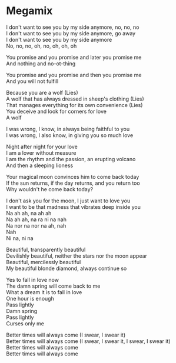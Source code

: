 # Megamix

I don't want to see you by my side anymore, no, no, no  
I don't want to see you by my side anymore, go away  
I don't want to see you by my side anymore  
No, no, no, oh, no, oh, oh, oh  

You promise and you promise and later you promise me  
And nothing and no-ot-thing  

You promise and you promise and then you promise me  
And you will not fulfill  

Because you are a wolf (Lies)  
A wolf that has always dressed in sheep's clothing (Lies)  
That manages everything for its own convenience (Lies)  
You deceive and look for corners for love  
A wolf  

I was wrong, I know, in always being faithful to you   
I was wrong, I also know, in giving you so much love   

Night after night for your love  
I am a lover without measure  
I am the rhythm and the passion, an erupting volcano  
And then a sleeping lioness  

Your magical moon convinces him to come back today  
If the sun returns, if the day returns, and you return too  
Why wouldn't he come back today?  

I don't ask you for the moon, I just want to love you  
I want to be that madness that vibrates deep inside you  
Na ah ah, na ah ah  
Na ah ah, na ra ni na nah  
Na nor na nor na ah, nah  
Nah  
Ni na, ni na  

Beautiful, transparently beautiful  
Devilishly beautiful, neither the stars nor the moon appear  
Beautiful, mercilessly beautiful  
My beautiful blonde diamond, always continue so  

Yes to fall in love now  
The damn spring will come back to me  
What a dream it is to fall in love  
One hour is enough  
Pass lightly  
Damn spring  
Pass lightly  
Curses only me  

Better times will always come (I swear, I swear it)  
Better times will always come (I swear, I swear it, I swear, I swear it)  
Better times will always come  
Better times will always come  
